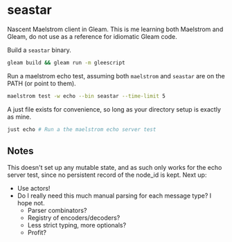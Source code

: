 # seastar

Nascent Maelstrom client in Gleam.
This is me learning both Maelstrom and Gleam, do not use as a reference for idiomatic Gleam code.

Build a `seastar` binary.

```sh
gleam build && gleam run -m gleescript
```

Run a maelstrom echo test, assuming both `maelstrom` and `seastar` are on the PATH (or point to them).

```sh
maelstrom test -w echo --bin seastar --time-limit 5
```

A just file exists for convenience, so long as your directory setup is exactly as mine.

```sh
just echo # Run a the maelstrom echo server test
```

## Notes

This doesn't set up any mutable state, and as such only works for the echo server test, since no persistent record of the node_id is kept.
Next up:
- Use actors!
- Do I really need this much manual parsing for each message type? I hope not.
  - Parser combinators?
  - Registry of encoders/decoders?
  - Less strict typing, more optionals?
  - Profit?
